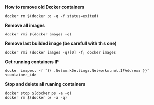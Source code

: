 **How to remove old Docker containers**
```
docker rm $(docker ps -q -f status=exited)
```

**Remove all images**
```
docker rmi $(docker images -q) 
```

**Remove last builded image (be carefull with this one)**
```
docker rmi (docker images -q)[0] -f; docker images
```

**Get running containers IP**
```
docker inspect -f "{{ .NetworkSettings.Networks.nat.IPAddress }}" <container_id>
```

**Stop and delete all running containers**
```
docker stop $(docker ps -a -q)
docker rm $(docker ps -a -q)
```
